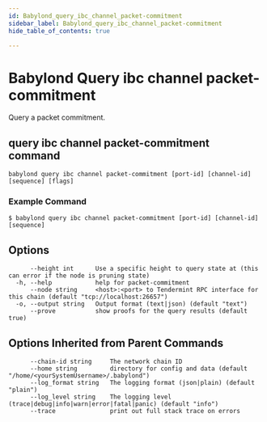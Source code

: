 ```yaml
---
id: Babylond_query_ibc_channel_packet-commitment
sidebar_label: Babylond_query_ibc_channel_packet-commitment
hide_table_of_contents: true

---
```


# Babylond Query ibc channel packet-commitment
Query a packet commitment.
## query ibc channel packet-commitment command
```
babylond query ibc channel packet-commitment [port-id] [channel-id] [sequence] [flags]
```
### Example Command
```
$ babylond query ibc channel packet-commitment [port-id] [channel-id] [sequence]
```
## Options
```
      --height int      Use a specific height to query state at (this can error if the node is pruning state)
  -h, --help            help for packet-commitment
      --node string     <host>:<port> to Tendermint RPC interface for this chain (default "tcp://localhost:26657")
  -o, --output string   Output format (text|json) (default "text")
      --prove           show proofs for the query results (default true)
```
## Options Inherited from Parent Commands
```
      --chain-id string     The network chain ID
      --home string         directory for config and data (default "/home/<yourSystemUsername>/.babylond")
      --log_format string   The logging format (json|plain) (default "plain")
      --log_level string    The logging level (trace|debug|info|warn|error|fatal|panic) (default "info")
      --trace               print out full stack trace on errors
```
